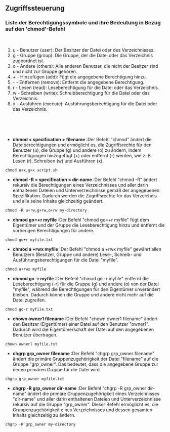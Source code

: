 ## Zugriffssteuerung

### Liste der Berechtigungssymbole und ihre Bedeutung in Bezug auf den 'chmod'-Befehl
<br>

1. u - Benutzer (user): Der Besitzer der Datei oder des Verzeichnisses.
2. g - Gruppe (group): Die Gruppe, der die Datei oder das Verzeichnis zugeordnet ist.
3. o - Andere (others): Alle anderen Benutzer, die nicht der Besitzer sind und nicht zur Gruppe gehören.
4. &#43; - Hinzufügen (add): Fügt die angegebene Berechtigung hinzu.
5. &#45; - Entfernen (remove): Entfernt die angegebene Berechtigung.
6. r - Lesen (read): Leseberechtigung für die Datei oder das Verzeichnis.
7. w - Schreiben (write): Schreibberechtigung für die Datei oder das Verzeichnis.
8. x - Ausführen (execute): Ausführungsberechtigung für die Datei oder das Verzeichnis.
<br>
<br>
<br>


* **chmod < specification > filename** :Der Befehl "chmod" ändert die Dateiberechtigungen und ermöglicht es, die Zugriffsrechte für den Benutzer (u), die Gruppe (g) und andere (o) zu ändern, indem Berechtigungen hinzugefügt (+) oder entfernt (-) werden, wie z. B. Lesen (r), Schreiben (w) und Ausführen (x).

```
chmod u+x,g+x script.sh
```

* **chmod -R < specification > dir-name** :Der Befehl "chmod -R" ändert rekursiv die Berechtigungen eines Verzeichnisses und aller darin enthaltenen Dateien und Unterverzeichnisse gemäß der angegebenen Spezifikation. Dadurch werden die Zugriffsrechte für das Verzeichnis und alle seine Inhalte gleichzeitig geändert.

```
chmod -R u+rw,g+rw,o+rw my-directory
```

* **chmod go=+r myfile** :Der Befehl "chmod go=+r myfile" fügt dem Eigentümer und der Gruppe die Leseberechtigung hinzu und entfernt die vorherigen Berechtigungen für andere.

```
chmod go+r myfile.txt
```

* **chmod a +rwx myfile** :Der Befehl "chmod a +rwx myfile" gewährt allen Benutzern (Besitzer, Gruppe und andere) Lese-, Schreib- und Ausführungsberechtigungen für die Datei "myfile".

```
chmod a+rwx myfile
```

* **chmod go -r myfile** :Der Befehl "chmod go -r myfile" entfernt die Leseberechtigung (-r) für die Gruppe (g) und andere (o) von der Datei "myfile", während die Berechtigungen für den Eigentümer unverändert bleiben. Dadurch können die Gruppe und andere nicht mehr auf die Datei zugreifen.

```
chmod go-r myfile.txt
```

* **chown owner1 filename** :Der Befehl "chown owner1 filename" ändert den Besitzer (Eigentümer) einer Datei auf den Benutzer "owner1". Dadurch wird die Eigentümerschaft der Datei auf den angegebenen Benutzer übertragen.

```
chown ownerl myfile.txt
```

* **chgrp grp_owner filename** :Der Befehl "chgrp grp_owner filename" ändert die primäre Gruppenzugehörigkeit der Datei "filename" auf die Gruppe "grp_owner". Das bedeutet, dass die angegebene Gruppe zur neuen primären Gruppe für die Datei wird.

```
chgrp grp_owner myfile.txt
```

* **chgrp -R grp_owner dir-name** :Der Befehl "chgrp -R grp_owner dir-name" ändert die primäre Gruppenzugehörigkeit eines Verzeichnisses "dir-name" und aller darin enthaltenen Dateien und Unterverzeichnisse rekursiv auf die Gruppe "grp_owner". Dieser Befehl ermöglicht es, die Gruppenzugehörigkeit eines Verzeichnisses und dessen gesamten Inhalts gleichzeitig zu ändern.

```
chgrp -R grp_owner my-directory
```